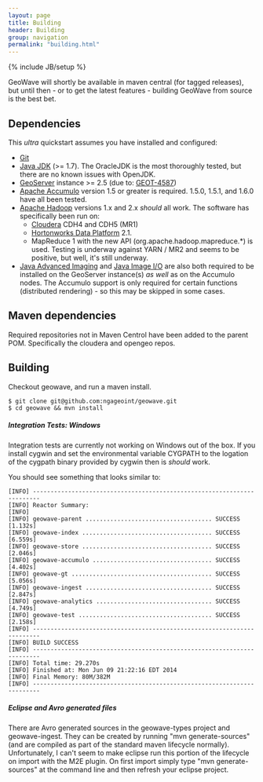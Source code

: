 ```yaml
---
layout: page
title: Building
header: Building
group: navigation
permalink: "building.html"
---
```

{% include JB/setup %}


GeoWave will shortly be available in maven central (for tagged releases), but until then - or to get the latest features - building GeoWave from source is the best bet.

## Dependencies

This *ultra* quickstart assumes you have installed and configured: 



- [Git](http://git-scm.com/)
- [Java JDK](http://www.oracle.com/technetwork/java/javase/downloads/index.html) (>= 1.7).  The OracleJDK is the most thoroughly tested, but there are no known issues with OpenJDK.
- [GeoServer](http://geoserver.org/) instance >= 2.5 (due to: [GEOT-4587](http://jira.codehaus.org/browse/GEOT-4587))
- [Apache Accumulo](http://projects.apache.org/projects/accumulo.html) version 1.5 or greater is required.  1.5.0, 1.5.1, and 1.6.0 have all been tested.
- [Apache Hadoop](http://hadoop.apache.org/) versions 1.x and 2.x *should* all work.  The software has specifically been run on: 
   - [Cloudera](http://cloudera.com/content/cloudera/en/home.html) CDH4 and CDH5 (MR1)
   - [Hortonworks Data Platform](http://hortonworks.com/hdp/) 2.1.   
   - MapReduce 1 with the new API (org.apache.hadoop.mapreduce.*) is used.  Testing is underway against YARN / MR2 and seems to be positive, but well, it's still underway.
- [Java Advanced Imaging](http://download.java.net/media/jai/builds/release/1_1_3/) and [Java Image I/O](http://download.java.net/media/jai-imageio/builds/release/1.1/) are also both required to be installed on the GeoServer instance(s) *as well* as on the Accumulo nodes.  The Accumulo support is only required for certain functions (distributed rendering) - so this may be skipped in some cases.

## Maven dependencies
Required repositories not in Maven Centrol have been added to the parent POM.   Specifically the cloudera and opengeo repos.  


## Building

Checkout geowave, and run a maven install.

```
$ git clone git@github.com:ngageoint/geowave.git
$ cd geowave && mvn install 
```

<div class="note warning">
  <h5>Integration Tests: Windows</h5>
  <p>
Integration tests are currently not working on Windows out of the box.  If you install cygwin and set the environmental variable CYGPATH to the logation of the cygpath binary provided by cygwin then is <i>should</i> work.
  </p>
</div>

You should see something that looks similar to:

	[INFO] ------------------------------------------------------------------------
	[INFO] Reactor Summary:
	[INFO]
	[INFO] geowave-parent .................................... SUCCESS [1.132s]
	[INFO] geowave-index ..................................... SUCCESS [6.559s]
	[INFO] geowave-store ..................................... SUCCESS [2.046s]
	[INFO] geowave-accumulo .................................. SUCCESS [4.402s]
	[INFO] geowave-gt ........................................ SUCCESS [5.056s]
	[INFO] geowave-ingest .................................... SUCCESS [2.847s]
	[INFO] geowave-analytics ................................. SUCCESS [4.749s]
	[INFO] geowave-test ...................................... SUCCESS [2.158s]
	[INFO] ------------------------------------------------------------------------
	[INFO] BUILD SUCCESS
	[INFO] ------------------------------------------------------------------------
	[INFO] Total time: 29.270s
	[INFO] Finished at: Mon Jun 09 21:22:16 EDT 2014
	[INFO] Final Memory: 80M/382M
	[INFO] ------------------------------------------------------------------------


<div class="note note">
  <h5>Eclipse and Avro generated files</h5>
  <p>
	There are Avro generated sources in the geowave-types project and geowave-ingest.  They can be created by running "mvn generate-sources" (and are compiled as part of the standard maven lifecycle normally).  Unfortunately, I can't seem to make eclipse run this portion of the lifecycle on import with the M2E plugin.   On first import simply type "mvn generate-sources" at the command line and then refresh your eclipse project.
  </p>
</div>
